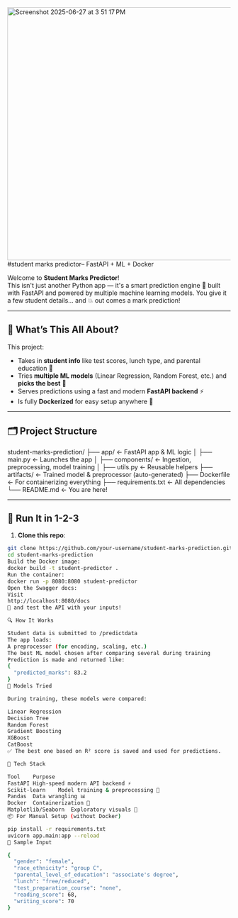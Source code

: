  <img width="571" alt="Screenshot 2025-06-27 at 3 51 17 PM" src="https://github.com/user-attachments/assets/ba232535-6f24-46e9-8796-3394bc95903a" />
#student marks predictor– FastAPI + ML + Docker

Welcome to **Student Marks Predictor**!  
This isn't just another Python app — it's a smart prediction engine 🚀 built with FastAPI and powered by multiple machine learning models. You give it a few student details… and 💥 out comes a mark prediction!

---

## 🧠 What’s This All About?

This project:
- Takes in **student info** like test scores, lunch type, and parental education 🎒
- Tries **multiple ML models** (Linear Regression, Random Forest, etc.) and **picks the best** 🧠
- Serves predictions using a fast and modern **FastAPI backend** ⚡
- Is fully **Dockerized** for easy setup anywhere 🐳

---

## 🗂️ Project Structure

student-marks-prediction/
├── app/ ← FastAPI app & ML logic
│ ├── main.py ← Launches the app
│ ├── components/ ← Ingestion, preprocessing, model training
│ ├── utils.py ← Reusable helpers
├── artifacts/ ← Trained model & preprocessor (auto-generated)
├── Dockerfile ← For containerizing everything
├── requirements.txt ← All dependencies
└── README.md ← You are here!


---

## 🚀 Run It in 1-2-3

1. **Clone this repo**:
```bash
git clone https://github.com/your-username/student-marks-prediction.git
cd student-marks-prediction
Build the Docker image:
docker build -t student-predictor .
Run the container:
docker run -p 8080:8080 student-predictor
Open the Swagger docs:
Visit
http://localhost:8080/docs
🎯 and test the API with your inputs!

🔍 How It Works

Student data is submitted to /predictdata
The app loads:
A preprocessor (for encoding, scaling, etc.)
The best ML model chosen after comparing several during training
Prediction is made and returned like:
{
  "predicted_marks": 83.2
}
🔬 Models Tried

During training, these models were compared:

Linear Regression
Decision Tree
Random Forest
Gradient Boosting
XGBoost
CatBoost
✅ The best one based on R² score is saved and used for predictions.

🧰 Tech Stack

Tool	Purpose
FastAPI	High-speed modern API backend ⚡
Scikit-learn	Model training & preprocessing 🔧
Pandas	Data wrangling 📊
Docker	Containerization 🐳
Matplotlib/Seaborn	Exploratory visuals 🧠
📦 For Manual Setup (without Docker)

pip install -r requirements.txt
uvicorn app.main:app --reload
🧪 Sample Input

{
  "gender": "female",
  "race_ethnicity": "group C",
  "parental_level_of_education": "associate's degree",
  "lunch": "free/reduced",
  "test_preparation_course": "none",
  "reading_score": 68,
  "writing_score": 70
}
